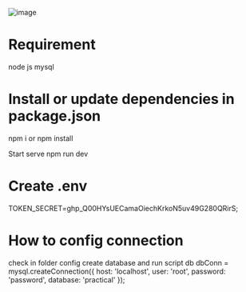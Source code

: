 ![image](https://user-images.githubusercontent.com/37574332/163225868-119409ff-0526-47d7-9dbb-037f39c4f09c.png)
# Requirement
node js
mysql

# Install or update dependencies in package.json
npm i or npm install

Start serve
npm run dev

# Create .env
TOKEN_SECRET=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;

# How to config connection 
check in folder config create database and run script db
dbConn = mysql.createConnection({
    host: 'localhost',
    user: 'root',
    password: 'password',
    database: 'practical'
});


